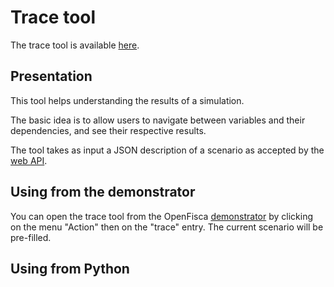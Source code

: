 # Trace tool

The trace tool is available [here](http://www.openfisca.fr/tools/trace).

## Presentation

This tool helps understanding the results of a simulation.

The basic idea is to allow users to navigate between variables and their dependencies, and see their respective results.

The tool takes as input a JSON description of a scenario as accepted by the [web API](../openfisca-web-api/json-data-structures).

## Using from the demonstrator

You can open the trace tool from the OpenFisca [demonstrator](http://ui.openfisca.fr/) by clicking on the menu "Action" then on the "trace" entry. The current scenario will be pre-filled.

## Using from Python

```python

```